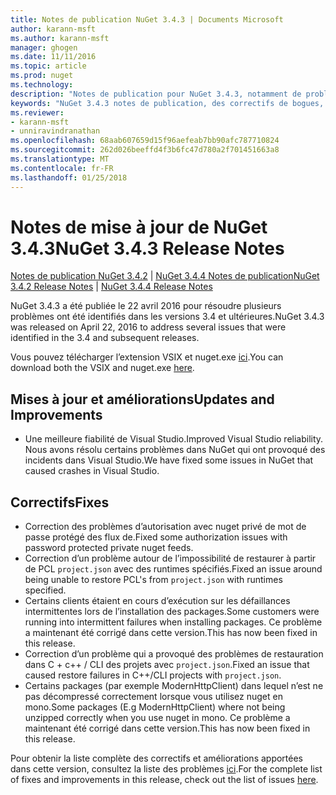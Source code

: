 ```yaml
---
title: Notes de publication NuGet 3.4.3 | Documents Microsoft
author: karann-msft
ms.author: karann-msft
manager: ghogen
ms.date: 11/11/2016
ms.topic: article
ms.prod: nuget
ms.technology: 
description: "Notes de publication pour NuGet 3.4.3, notamment de problèmes connus, des correctifs de bogues, les fonctionnalités ajoutées et dcr."
keywords: "NuGet 3.4.3 notes de publication, des correctifs de bogues, problèmes connus, ajouté des fonctionnalités, DCR"
ms.reviewer:
- karann-msft
- unniravindranathan
ms.openlocfilehash: 68aab607659d15f96aefeab7bb90afc787710824
ms.sourcegitcommit: 262d026beeffd4f3b6fc47d780a2f701451663a8
ms.translationtype: MT
ms.contentlocale: fr-FR
ms.lasthandoff: 01/25/2018
---
```

# <a name="nuget-343-release-notes"></a><span data-ttu-id="ea37b-104">Notes de mise à jour de NuGet 3.4.3</span><span class="sxs-lookup"><span data-stu-id="ea37b-104">NuGet 3.4.3 Release Notes</span></span>

<span data-ttu-id="ea37b-105">[Notes de publication NuGet 3.4.2](../release-notes/nuget-3.4.2.md) | [NuGet 3.4.4 Notes de publication](../release-notes/nuget-3.4.4.md)</span><span class="sxs-lookup"><span data-stu-id="ea37b-105">[NuGet 3.4.2 Release Notes](../release-notes/nuget-3.4.2.md) | [NuGet 3.4.4 Release Notes](../release-notes/nuget-3.4.4.md)</span></span>

<span data-ttu-id="ea37b-106">NuGet 3.4.3 a été publiée le 22 avril 2016 pour résoudre plusieurs problèmes ont été identifiés dans les versions 3.4 et ultérieures.</span><span class="sxs-lookup"><span data-stu-id="ea37b-106">NuGet 3.4.3 was released on April 22, 2016 to address several issues that were identified in the 3.4 and subsequent releases.</span></span>

<span data-ttu-id="ea37b-107">Vous pouvez télécharger l’extension VSIX et nuget.exe [ici](https://dist.nuget.org/index.html).</span><span class="sxs-lookup"><span data-stu-id="ea37b-107">You can download both the VSIX and nuget.exe [here](https://dist.nuget.org/index.html).</span></span>

## <a name="updates-and-improvements"></a><span data-ttu-id="ea37b-108">Mises à jour et améliorations</span><span class="sxs-lookup"><span data-stu-id="ea37b-108">Updates and Improvements</span></span>

* <span data-ttu-id="ea37b-109">Une meilleure fiabilité de Visual Studio.</span><span class="sxs-lookup"><span data-stu-id="ea37b-109">Improved Visual Studio reliability.</span></span> <span data-ttu-id="ea37b-110">Nous avons résolu certains problèmes dans NuGet qui ont provoqué des incidents dans Visual Studio.</span><span class="sxs-lookup"><span data-stu-id="ea37b-110">We have fixed some issues in NuGet that caused crashes in Visual Studio.</span></span>

## <a name="fixes"></a><span data-ttu-id="ea37b-111">Correctifs</span><span class="sxs-lookup"><span data-stu-id="ea37b-111">Fixes</span></span>

* <span data-ttu-id="ea37b-112">Correction des problèmes d’autorisation avec nuget privé de mot de passe protégé des flux de.</span><span class="sxs-lookup"><span data-stu-id="ea37b-112">Fixed some authorization issues with password protected private nuget feeds.</span></span>
* <span data-ttu-id="ea37b-113">Correction d’un problème autour de l’impossibilité de restaurer à partir de PCL `project.json` avec des runtimes spécifiés.</span><span class="sxs-lookup"><span data-stu-id="ea37b-113">Fixed an issue around being unable to restore PCL's from `project.json` with runtimes specified.</span></span>
* <span data-ttu-id="ea37b-114">Certains clients étaient en cours d’exécution sur les défaillances intermittentes lors de l’installation des packages.</span><span class="sxs-lookup"><span data-stu-id="ea37b-114">Some customers were running into intermittent failures when installing packages.</span></span> <span data-ttu-id="ea37b-115">Ce problème a maintenant été corrigé dans cette version.</span><span class="sxs-lookup"><span data-stu-id="ea37b-115">This has now been fixed in this release.</span></span>
* <span data-ttu-id="ea37b-116">Correction d’un problème qui a provoqué des problèmes de restauration dans C + c++ / CLI des projets avec `project.json`.</span><span class="sxs-lookup"><span data-stu-id="ea37b-116">Fixed an issue that caused restore failures in C++/CLI projects with `project.json`.</span></span>
* <span data-ttu-id="ea37b-117">Certains packages (par exemple ModernHttpClient) dans lequel n’est ne pas décompressé correctement lorsque vous utilisez nuget en mono.</span><span class="sxs-lookup"><span data-stu-id="ea37b-117">Some packages (E.g ModernHttpClient) where not being unzipped correctly when you use nuget in mono.</span></span> <span data-ttu-id="ea37b-118">Ce problème a maintenant été corrigé dans cette version.</span><span class="sxs-lookup"><span data-stu-id="ea37b-118">This has now been fixed in this release.</span></span>

<span data-ttu-id="ea37b-119">Pour obtenir la liste complète des correctifs et améliorations apportées dans cette version, consultez la liste des problèmes [ici](https://github.com/NuGet/Home/issues?q=is%3Aissue+milestone%3A3.4.3+is%3Aclosed).</span><span class="sxs-lookup"><span data-stu-id="ea37b-119">For the complete list of fixes and improvements in this release, check out the list of issues [here](https://github.com/NuGet/Home/issues?q=is%3Aissue+milestone%3A3.4.3+is%3Aclosed).</span></span>